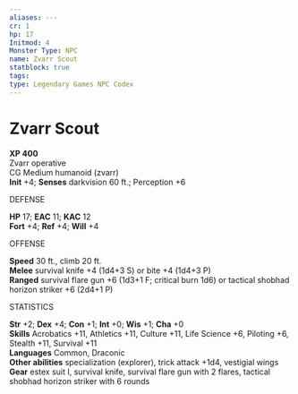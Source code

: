 ```yaml
---
aliases: ---
cr: 1
hp: 17
Initmod: 4
Monster Type: NPC
name: Zvarr Scout
statblock: true
tags: 
type: Legendary Games NPC Codex
---
```


# Zvarr Scout

**XP 400**  
Zvarr operative  
CG Medium humanoid (zvarr)  
**Init** +4; **Senses** darkvision 60 ft.; Perception +6

DEFENSE

**HP** 17; **EAC** 11; **KAC** 12  
**Fort** +4; **Ref** +4; **Will** +4

OFFENSE

**Speed** 30 ft., climb 20 ft.  
**Melee** survival knife +4 (1d4+3 S) or bite +4 (1d4+3 P)  
**Ranged** survival flare gun +6 (1d3+1 F; critical burn 1d6) or tactical shobhad horizon striker +6 (2d4+1 P)

STATISTICS

**Str** +2; **Dex** +4; **Con** +1; **Int** +0; **Wis** +1; **Cha** +0  
**Skills** Acrobatics +11, Athletics +11, Culture +11, Life Science +6, Piloting +6, Stealth +11, Survival +11  
**Languages** Common, Draconic  
**Other abilities** specialization (explorer), trick attack +1d4, vestigial wings  
**Gear** estex suit I, survival knife, survival flare gun with 2 flares, tactical shobhad horizon striker with 6 rounds
